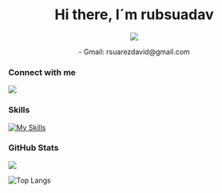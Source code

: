 <h1 align="center">Hi there, I´m rubsuadav </h1>
<p align="center"> <img src="https://komarev.com/ghpvc/?username=rubsuadav&color=blueviolet&style=for-the-badge&label=PROFILE+VIEWS&abbreviated=true" />

<div align="center">
  -  Gmail: rsuarezdavid@gmail.com
  <br/>
</div>

<h3>Connect with me</h3>

[<img src="https://img.shields.io/badge/linkedin-%230077B5.svg?&style=for-the-badge&logo=linkedin&logoColor=white" />](https://www.linkedin.com/in/rub%C3%A9n-su%C3%A1rez-david-4384a6280/)


### Skills

[![My Skills](https://skillicons.dev/icons?i=java,androidstudio,nodejs,angular,django,docker,eclipse,firebase,git,github,githubactions,html,js,mongodb,mysql,react,vite,vscode&theme=dark&perline=6)](https://skillicons.dev)


### GitHub Stats
<p align="left"> <img src="https://github-readme-stats.vercel.app/api?username=rubsuadav&count_private=true&show_icons=true&theme=tokyonight&count_private=true&include_all_commits=true"/>

![Top Langs](https://github-readme-stats.vercel.app/api/top-langs/?username=rubsuadav&theme=dark&layout=compact)
